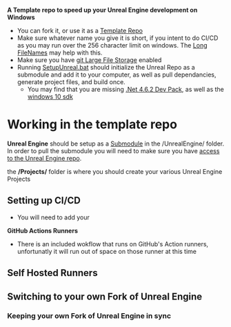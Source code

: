 **A Template repo to speed up your Unreal Engine development on Windows**

- You can fork it, or use it as a [Template Repo](https://css-tricks.com/using-github-template-repos-to-jump-start-static-site-projects/)
- Make sure whatever name you give it is short, if you intent to do CI/CD as you may run over the 256 character limit on windows. The [Long FileNames](/Tools/LongFileNamesEnabled.reg) may help with this.
- Make sure you have [git Large File Storage](https://docs.github.com/en/github/managing-large-files/configuring-git-large-file-storage) enabled
- Running [SetupUnreal.bat](SetupUnreal.bat) should initialize the Unreal Repo as a submodule and add it to your computer, as well as pull dependancies, generate project files, and build once. 
  - You may find that you are missing [.Net 4.6.2 Dev Pack](https://dotnet.microsoft.com/download/dotnet-framework/thank-you/net462-developer-pack-offline-installer), as well as the [windows 10 sdk](https://developer.microsoft.com/en-us/windows/downloads/windows-10-sdk) 

# Working in the template repo

**Unreal Engine** should be setup as a [Submodule](https://git-scm.com/book/en/v2/Git-Tools-Submodules) in the /UnrealEngine/ folder. In order to pull the submodule you will need to make sure you have [access to the Unreal Engine repo](https://www.unrealengine.com/en-US/ue4-on-github).

the **/Projects/** folder is where you should create your various Unreal Engine Projects

## Setting up CI/CD

- You will need to add your

**GitHub Actions Runners**
- There is an included wokflow that runs on GitHub's Action runners, unfortunatly it will run out of space on those runner at this time

**Self Hosted Runners**
- 

## Switching to your own Fork of Unreal Engine

### Keeping your own Fork of Unreal Engine in sync
